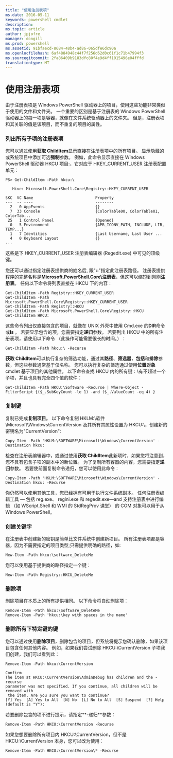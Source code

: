 ```yaml
---
title: "使用注册表项"
ms.date: 2016-05-11
keywords: powershell cmdlet
description: 
ms.topic: article
author: jpjofre
manager: dongill
ms.prod: powershell
ms.assetid: 91bfaecd-8684-48b4-ad86-065dfe6dc90a
ms.openlocfilehash: 6af4884948c44f7f256d62d0c61f1c71b47994f3
ms.sourcegitcommit: 2fa86409b9183dfc80f4e9d4ff1015496e04fffd
translationtype: MT
---
```

# 使用注册表项
由于注册表项是 Windows PowerShell 驱动器上的项目，使用这些功能非常类似于使用的文件和文件夹。 一个重要的区别是基于注册表的 Windows PowerShell 驱动器上的每一项是容器，就像在文件系统驱动器上的文件夹。 但是，注册表项和其关联的值是该项目，而不重复的项目的属性。

### 列出所有子项的注册表项
您可以通过使用**获取 ChildItem**显示直接在注册表项中的所有项目。 显示隐藏的或系统项目中添加可选**强制**参数。 例如，此命令显示直接在 Windows PowerShell 驱动器 HKCU 项目:，它对应于 HKEY_CURRENT_USER 注册表配置单元︰

```
PS> Get-ChildItem -Path hkcu:\

   Hive: Microsoft.PowerShell.Core\Registry::HKEY_CURRENT_USER

SKC  VC Name                           Property
---  -- ----                           --------
  2   0 AppEvents                      {}
  7  33 Console                        {ColorTable00, ColorTable01, ColorTab...
 25   1 Control Panel                  {Opened}
  0   5 Environment                    {APR_ICONV_PATH, INCLUDE, LIB, TEMP...}
  1   7 Identities                     {Last Username, Last User ...
  4   0 Keyboard Layout                {}
...
```

这些是下 HKEY_CURRENT_USER 注册表编辑器 (Regedit.exe) 中可见的顶级键。

您还可以通过指定注册表提供商的姓名后, 跟"**::**"指定此注册表路径。 注册表提供程序的完整名称是**Microsoft.PowerShell.Core\\注册表**，但这可以缩短到刚刚**注册表**。 任何以下命令将列表直接在 HKCU 下的内容︰

```
Get-ChildItem -Path Registry::HKEY_CURRENT_USER
Get-ChildItem -Path Microsoft.PowerShell.Core\Registry::HKEY_CURRENT_USER
Get-ChildItem -Path Registry::HKCU
Get-ChildItem -Path Microsoft.PowerShell.Core\Registry::HKCU
Get-ChildItem HKCU:
```

这些命令列出仅直接包含的项目，就像在 UNIX 外壳中使用 Cmd.exe 的**DIR**命令或**ls** 。 若要显示包含的项，您需要指定**递归**参数。 若要列出 HKCU 中的所有注册表项，请使用以下命令 （此操作可能需要很长的时间。）︰

```
Get-ChildItem -Path hkcu:\ -Recurse
```

**获取 ChildItem**可以执行复杂的筛选功能，通过其**路径**、**筛选器**，**包括**和**排除**参数，但这些参数通常基于仅名称。 您可以执行复杂的筛选通过使用**位置对象**cmdlet 基于项目的其他属性。 以下命令查找 HKCU 内的所有键︰\\有不超过一个子项，并且也具有完全四个值的软件︰

```
Get-ChildItem -Path HKCU:\Software -Recurse | Where-Object -FilterScript {($_.SubKeyCount -le 1) -and ($_.ValueCount -eq 4) }
```

### 复制键
复制已完成**复制项目**。 以下命令复制 HKLM:\\软件\\Microsoft\\Windows\\CurrentVersion 及其所有其属性设置为 HKCU:\\，创建新的密钥名为"CurrentVersion":

```
Copy-Item -Path 'HKLM:\SOFTWARE\Microsoft\Windows\CurrentVersion' -Destination hkcu:
```

检查在注册表编辑器中，或通过使用**获取 ChildItem**此新项时，如果您将注意到，您不具有包含子项的副本中的新位置。 为了复制所有容器的内容，您需要指定**递归**参数。 若要使前面复制命令递归，您可以使用此命令︰

```
Copy-Item -Path 'HKLM:\SOFTWARE\Microsoft\Windows\CurrentVersion' -Destination hkcu: -Recurse
```

你仍然可以使用其他工具，您已经拥有可用于执行文件系统副本。 任何注册表编辑工具 — 包括 reg.exe、 regini.exe 和 regedit.exe—and 支持注册表中进行编辑 （如 WScript.Shell 和 WMI 的 StdRegProv 课堂） 的 COM 对象可以用于从 Windows PowerShell。

### 创建关键字
在注册表中创建新的密钥是简单比文件系统中创建新项目。 所有注册表项都是容器，因为不需要指定的项目类型;只需提供明确的路径，如:

```
New-Item -Path hkcu:\software_DeleteMe
```

您可以使用基于提供商的路径指定一个键︰

```
New-Item -Path Registry::HKCU_DeleteMe
```

### 删除项
删除项目在本质上的所有提供相同。 以下命令将自动删除项︰

```
Remove-Item -Path hkcu:\Software_DeleteMe
Remove-Item -Path 'hkcu:\key with spaces in the name'
```

### 删除所有下特定键的键
您可以通过使用**删除项目**，删除包含的项目，但系统将提示您确认删除，如果该项目包含任何其他内容。 例如，如果我们尝试删除 HKCU:\\CurrentVersion 子项我们创建，我们可以看到此︰

```
Remove-Item -Path hkcu:\CurrentVersion

Confirm
The item at HKCU:\CurrentVersion\AdminDebug has children and the -recurse
parameter was not specified. If you continue, all children will be removed with
 the item. Are you sure you want to continue?
[Y] Yes  [A] Yes to All  [N] No  [L] No to All  [S] Suspend  [?] Help
(default is "Y"):
```

若要删除包含的项不进行提示，请指定**-递归**参数︰

```
Remove-Item -Path HKCU:\CurrentVersion -Recurse
```

如果您想要删除所有项目内 HKCU:\\CurrentVersion，但不是 HKCU:\\CurrentVersion 本身，您可以改为使用︰

```
Remove-Item -Path HKCU:\CurrentVersion\* -Recurse
```

